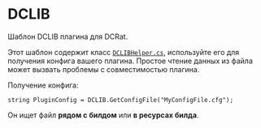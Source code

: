 # DCLIB
 Шаблон DCLIB плагина для DCRat.

Этот шаблон содержит класс [`DCLIBHelper.cs`](https://github.com/boldenis44/DCLIB/blob/master/DCLIBHelper.cs "`DCLIBHelper.cs`"), используйте его для получения конфига вашего плагина. Простое чтение данных из файла может вызвать проблемы с совместимостью плагина.

Получение конфига:

    string PluginConfig = DCLIB.GetConfigFile("MyConfigFile.cfg");

Он ищет файл **рядом с билдом** или **в ресурсах билда**.
